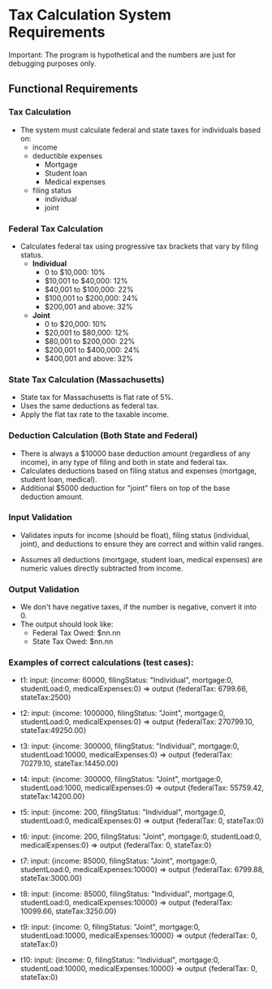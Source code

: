 # Tax Calculation System Requirements

Important: The program is hypothetical and the numbers are just for debugging purposes only.

## Functional Requirements

### Tax Calculation
- The system must calculate federal and state taxes for individuals based on:
    - income
    - deductible expenses
        - Mortgage
        - Student loan
        - Medical expenses
    - filing status
        - individual
        - joint

### Federal Tax Calculation
- Calculates federal tax using progressive tax brackets that vary by filing status.
    - **Individual**
      - 0 to $10,000: 10%
      - $10,001 to $40,000: 12%
      - $40,001 to $100,000: 22%
      - $100,001 to $200,000: 24%
      - $200,001 and above: 32%
    - **Joint**
      - 0 to $20,000: 10%
      - $20,001 to $80,000: 12%
      - $80,001 to $200,000: 22%
      - $200,001 to $400,000: 24%
      - $400,001 and above: 32%

### State Tax Calculation (Massachusetts)
- State tax for Massachusetts is flat rate of 5%.
- Uses the same deductions as federal tax.
- Apply the flat tax rate to the taxable income.


### Deduction Calculation (Both State and Federal)
- There is always a $10000 base deduction amount (regardless of any income), in any type of filing and both in state and federal tax.
- Calculates deductions based on filing status and expenses (mortgage, student loan, medical).
- Additional $5000 deduction for "joint" filers on top of the base deduction amount.



### Input Validation
- Validates inputs for income (should be float), filing status (individual, joint), and deductions to ensure they are correct and within valid ranges.

- Assumes all deductions (mortgage, student loan, medical expenses) are numeric values directly subtracted from income.

### Output Validation
- We don't have negative taxes, if the number is negative, convert it into 0.
- The output should look like: 
    - Federal Tax Owed: $nn.nn
    - State Tax Owed: $nn.nn

### Examples of correct calculations (test cases):
- t1: input: {income: 60000, filingStatus: "Individual", mortgage:0, studentLoad:0, medicalExpenses:0} => output {federalTax: 6799.66, stateTax:2500}

- t2: input: {income: 1000000, filingStatus: "Joint", mortgage:0, studentLoad:0, medicalExpenses:0} => output {federalTax: 270799.10, stateTax:49250.00}

- t3: input: {income: 300000, filingStatus: "Individual", mortgage:0, studentLoad:10000, medicalExpenses:0} => output {federalTax: 70279.10, stateTax:14450.00}

- t4: input: {income: 300000, filingStatus: "Joint", mortgage:0, studentLoad:1000, medicalExpenses:0} => output {federalTax: 55759.42, stateTax:14200.00}

- t5: input: {income: 200, filingStatus: "Individual", mortgage:0, studentLoad:0, medicalExpenses:0} => output {federalTax: 0, stateTax:0}
- t6: input: {income: 200, filingStatus: "Joint", mortgage:0, studentLoad:0, medicalExpenses:0} => output {federalTax: 0, stateTax:0}

- t7: input: {income: 85000, filingStatus: "Joint", mortgage:0, studentLoad:0, medicalExpenses:10000} => output {federalTax: 6799.88, stateTax:3000.00}

- t8: input: {income: 85000, filingStatus: "Individual", mortgage:0, studentLoad:0, medicalExpenses:10000} => output {federalTax: 10099.66, stateTax:3250.00}

- t9: input: {income: 0, filingStatus: "Joint", mortgage:0, studentLoad:10000, medicalExpenses:10000} => output {federalTax: 0, stateTax:0}

- t10: input: {income: 0, filingStatus: "Individual", mortgage:0, studentLoad:10000, medicalExpenses:10000} => output {federalTax: 0, stateTax:0}
